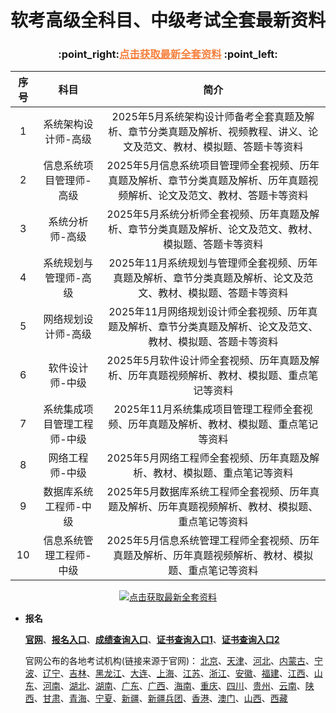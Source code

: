 # 软考高级全科目、中级考试全套最新资料

<h3 align="center">:point_right:<a href="https://fchxxn.com/exam" target="_blank" style="color:#f5803e">点击获取最新全套资料</a> :point_left: </h3>

| 序号 |             科目            |                                                            简介                                                           |
|:----:|:---------------------------:|:-------------------------------------------------------------------------------------------------------------------------:|
|   1  |     系统架构设计师-高级     |     2025年5月系统架构设计师备考全套真题及解析、章节分类真题及解析、视频教程、讲义、论文及范文、教材、模拟题、答题卡等资料    |
|   2  |   信息系统项目管理师-高级   | 2025年5月信息系统项目管理师全套视频、历年真题及解析、章节分类真题及解析、历年真题视频解析、论文及范文、教材、答题卡等资料 |
|   3  |       系统分析师-高级       |          2025年5月系统分析师全套视频、历年真题及解析、章节分类真题及解析、论文及范文、教材、模拟题、答题卡等资料          |
|   4  |    系统规划与管理师-高级    |       2025年11月系统规划与管理师全套视频、历年真题及解析、章节分类真题及解析、论文及范文、教材、模拟题、答题卡等资料       |
|   5  |     网络规划设计师-高级     |          2025年11月网络规划设计师全套视频、历年真题及解析、章节分类真题及解析、论文及范文、教材、模拟题、答题卡等资料         |
|   6  |       软件设计师-中级       |                2025年5月软件设计师全套视频、历年真题及解析、历年真题视频解析、教材、模拟题、重点笔记等资料                |
|   7  | 系统集成项目管理工程师-中级 |                   2025年11月系统集成项目管理工程师全套视频、历年真题及解析、教材、模拟题、重点笔记等资料                   |
|   8  |       网络工程师-中级       |                         2025年5月网络工程师全套视频、历年真题及解析、教材、模拟题、重点笔记等资料                         |
|   9  |    数据库系统工程师-中级    |             2025年5月数据库系统工程师全套视频、历年真题及解析、历年真题视频解析、教材、模拟题、重点笔记等资料             |
|   10  |    信息系统管理工程师-中级    |             2025年5月信息系统管理工程师全套视频、历年真题及解析、历年真题视频解析、教材、模拟题、重点笔记等资料             |


<div align="center">
     <a href="https://fchxxn.com/exam/"><img src="https://raw.githubusercontent.com/xxlllq/ruankao_exam/master/img/list.png" title="点击获取最新全套资料"/></a>
</div>


- **报名**
 
  [**官网**](https://www.ruankao.org.cn/)、[**报名入口**](https://bm.ruankao.org.cn/sign/welcome)、[**成绩查询入口**](https://query.ruankao.org.cn/score/main)、[**证书查询入口1**](https://query.ruankao.org.cn/certificate/main)、[**证书查询入口2**](http://www.cpta.com.cn/certQuery.html)
  
  官网公布的各地考试机构(链接来源于官网)：
  [北京](http://rsj.beijing.gov.cn/ywsite/bjpta/)、[天津](http://www.tjeihr.org.cn)、[河北](http://www.hebpta.com.cn)、[内蒙古](http://www.impta.com/)、[宁波](http://www.nbrkb.net)、[辽宁](http://www.lnitec.com)、[吉林](http://www.jlzkb.com/)、[黑龙江](http://www.hljrsks.org.cn/)、[大连](http://www.dlrkb.com)、[上海](http://rsj.sh.gov.cn/xxzsp/ksy/index801.jsp)、[江苏](http://www.jsiteec.org)、[浙江](http://www.zjrjks.org/)、[安徽](http://www.apta.gov.cn/)、[福建](http://gxt.fujian.gov.cn/xw/ztjj/rmzt/fjrkzl/)、[江西](http://www.itetc.org/)、[山东](http://hrss.shandong.gov.cn/rsks/)、[河南](http://www.chniee.org.cn/)、[湖北](http://www.hbsoft.net/)、[湖南](http://www.hniec.org/)、[广东](http://rsks.gd.gov.cn/)、[广西](http://www.gxpta.com.cn/)、[海南](http://hrss.hainan.gov.cn/hnjy)、[重庆](http://cqitrk.jjxxw.cq.gov.cn/main/index.html)、[四川](http://202.61.89.231/index.aspx)、[贵州](http://zgks.xxzx.guizhou.gov.cn/)、[云南](http://www.ynxr.com/)、[陕西](http://www.shaanxirk.com)、[甘肃](http://ks.rst.gansu.gov.cn/ncms/index.shtml)、[青海](http://www.qhpta.com)、[宁夏](http://www.nxpta.com/)、[新疆](http://www.xjctc.net/)、[新疆兵团](http://btpta.xjbt.gov.cn/)、[香港](http://www.apec.org.hk/)、[澳门](http://cms.cpttm.org.mo)、[山西](#)、[西藏](#)
